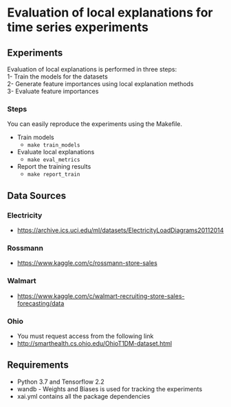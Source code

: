 # Evaluation of local explanations for time series experiments


## Experiments
Evaluation of local explanations is performed in three steps: <br>
1- Train the models for the datasets <br>
2- Generate feature importances using local explanation methods <br>
3- Evaluate feature importances <br>

### Steps
You can easily reproduce the experiments using the Makefile.
- Train models
    - `make train_models`
- Evaluate local explanations
    - `make eval_metrics`
- Report the training results
    - `make report_train`

## Data Sources
### Electricity
- https://archive.ics.uci.edu/ml/datasets/ElectricityLoadDiagrams20112014
### Rossmann
- https://www.kaggle.com/c/rossmann-store-sales
### Walmart
- https://www.kaggle.com/c/walmart-recruiting-store-sales-forecasting/data
### Ohio
- You must request access from the following link
- http://smarthealth.cs.ohio.edu/OhioT1DM-dataset.html

## Requirements
- Python 3.7 and Tensorflow 2.2
- wandb - Weights and Biases is used for tracking the experiments
- xai.yml contains all the package dependencies
